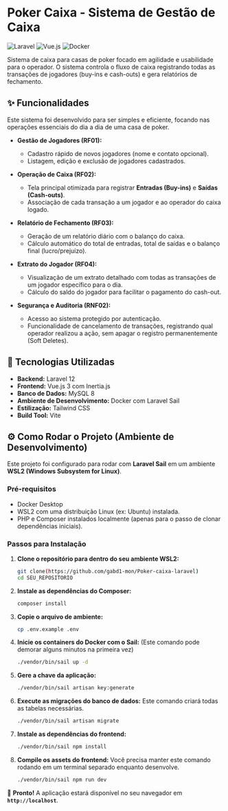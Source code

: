 # Poker Caixa - Sistema de Gestão de Caixa

![Laravel](https://img.shields.io/badge/Laravel-12.x-FF2D20?style=for-the-badge&logo=laravel)
![Vue.js](https://img.shields.io/badge/Vue.js-3.x-4FC08D?style=for-the-badge&logo=vue.js)
![Docker](https://img.shields.io/badge/Docker-20.10-2496ED?style=for-the-badge&logo=docker)

Sistema de caixa para casas de poker focado em agilidade e usabilidade para o operador. O sistema controla o fluxo de caixa registrando todas as transações de jogadores (buy-ins e cash-outs) e gera relatórios de fechamento.

## ✨ Funcionalidades

Este sistema foi desenvolvido para ser simples e eficiente, focando nas operações essenciais do dia a dia de uma casa de poker.

* **Gestão de Jogadores (RF01):**
    * Cadastro rápido de novos jogadores (nome e contato opcional).
    * Listagem, edição e exclusão de jogadores cadastrados.

* **Operação de Caixa (RF02):**
    * Tela principal otimizada para registrar **Entradas (Buy-ins)** e **Saídas (Cash-outs)**.
    * Associação de cada transação a um jogador e ao operador do caixa logado.

* **Relatório de Fechamento (RF03):**
    * Geração de um relatório diário com o balanço do caixa.
    * Cálculo automático do total de entradas, total de saídas e o balanço final (lucro/prejuízo).

* **Extrato do Jogador (RF04):**
    * Visualização de um extrato detalhado com todas as transações de um jogador específico para o dia.
    * Cálculo do saldo do jogador para facilitar o pagamento do cash-out.

* **Segurança e Auditoria (RNF02):**
    * Acesso ao sistema protegido por autenticação.
    * Funcionalidade de cancelamento de transações, registrando qual operador realizou a ação, sem apagar o registro permanentemente (Soft Deletes).

## 🚀 Tecnologias Utilizadas

* **Backend:** Laravel 12
* **Frontend:** Vue.js 3 com Inertia.js
* **Banco de Dados:** MySQL 8
* **Ambiente de Desenvolvimento:** Docker com Laravel Sail
* **Estilização:** Tailwind CSS
* **Build Tool:** Vite

## ⚙️ Como Rodar o Projeto (Ambiente de Desenvolvimento)

Este projeto foi configurado para rodar com **Laravel Sail** em um ambiente **WSL2 (Windows Subsystem for Linux)**.

### Pré-requisitos

* Docker Desktop
* WSL2 com uma distribuição Linux (ex: Ubuntu) instalada.
* PHP e Composer instalados localmente (apenas para o passo de clonar dependências iniciais).

### Passos para Instalação

1.  **Clone o repositório para dentro do seu ambiente WSL2:**
    ```bash
    git clone(https://github.com/gabd1-mon/Poker-caixa-laravel)
    cd SEU_REPOSITORIO
    ```

2.  **Instale as dependências do Composer:**
    ```bash
    composer install
    ```

3.  **Copie o arquivo de ambiente:**
    ```bash
    cp .env.example .env
    ```

4.  **Inicie os containers do Docker com o Sail:**
    (Este comando pode demorar alguns minutos na primeira vez)
    ```bash
    ./vendor/bin/sail up -d
    ```

5.  **Gere a chave da aplicação:**
    ```bash
    ./vendor/bin/sail artisan key:generate
    ```

6.  **Execute as migrações do banco de dados:**
    Este comando criará todas as tabelas necessárias.
    ```bash
    ./vendor/bin/sail artisan migrate
    ```

7.  **Instale as dependências do frontend:**
    ```bash
    ./vendor/bin/sail npm install
    ```

8.  **Compile os assets do frontend:**
    Você precisa manter este comando rodando em um terminal separado enquanto desenvolve.
    ```bash
    ./vendor/bin/sail npm run dev
    ```

🎉 **Pronto!** A aplicação estará disponível no seu navegador em **`http://localhost`**.
